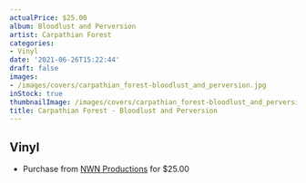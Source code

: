 ```yaml
---
actualPrice: $25.00
album: Bloodlust and Perversion
artist: Carpathian Forest
categories:
- Vinyl
date: '2021-06-26T15:22:44'
draft: false
images:
- /images/covers/carpathian_forest-bloodlust_and_perversion.jpg
inStock: true
thumbnailImage: /images/covers/carpathian_forest-bloodlust_and_perversion-thumb.jpg
title: Carpathian Forest - Bloodlust and Perversion
---
```


## Vinyl
* Purchase from [NWN Productions](http://shop.nwnprod.com/index.php?route=product/product&path=75&product_id=9724&sort=pd.name&order=ASC) for $25.00

